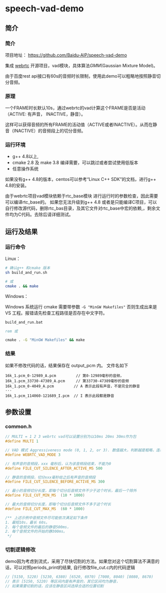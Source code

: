 # speech-vad-demo


## 简介
### 简介

项目地址： https://github.com/Baidu-AIP/speech-vad-demo

集成 [webrtc](https://webrtc.org/) 开源项目，vad模块，具体算法*GMM*(Gaussian Mixture Model)。

由于百度rest api接口有60s的音频时长限制，使用此demo可以粗略地按照静音切分音频。

### 原理

一个FRAME时长默认10s，通过webrtc的vad计算这个FRAME是否是活动（ACTIVE: 有声音， INACTIVE，静音）。

这样可以获得音频的所有FRAME的活动值（ACTIVE或者INACTIVE）。从而在静音（INACTIVE）的音频段上的切分音频。

### 运行环境

- g++ 4.8以上,
- cmake 2.8 及 make 3.8 编译需要，可以跳过或者尝试使用低版本  
- 任意操作系统

如果没有g++ 4.8的版本，centos可以参考“Linux C++ SDK”的文档，进行g++ 4.8的安装。

由于webrtc项目vad模块依赖于rtc_base模块 进行运行时的参数检查，因此需要可以编译rtc_base的。
如果您无法升级到g++ 4.8 或者是只能编译C项目，可以自行修改源代码，删除rtc_bas目录，及其它文件对rtc_base中宏的依赖,，剩余文件均为C代码。去除后请详细测试。

## 运行及结果

### 运行命令

Linux：

```bash
# 确认g++ 和cmake 版本
sh build_and_run.sh

# 或
cmake . && make
```

Windows：

Windows 系统运行 cmake 需要带参数 `-G "MinGW Makefiles"` 否则生成出来是 VS 工程。报错请先检查工程路径是否存在中文字符。

```bat
build_and_run.bat

rem 或

cmake . -G "MinGW Makefiles" && make
```

### 结果
如果不修改代码的话，结果保存在 output_pcm 内。
文件名如下
```
16k_1.pcm_0-12989_A.pcm         // 第0-12989毫秒的音频， 
16k_1.pcm_33730-47389_A.pcm     // 第33730-47389毫秒的音频
16k_1.pcm_0-4049_A.pcm         // A 表示此段有声音，不是完全的静音
···
16k_1.pcm_114060-121689_I.pcm  // I 表示此段都是静音
```

## 参数设置

### common.h
```c
// MULTI = 1 2 3 webrtc vad可以设置分别为以10ms 20ms 30ms作为包
#define MULTI 1

// VAD 模式 Aggressiveness mode (0, 1, 2, or 3). 数值越大，判断越是粗略，连着的静音或者响声增多
#define WEBRTC_VAD_MODE 3

// 有声音的音频段，xxx 毫秒后，认为该音频段结束，不能为0
#define FILE_CUT_SILENCE_AFTER_ACTIVE_MS 500

// 静音的音频段，切分xxx毫秒给之后有声音的音频段
#define FILE_CUT_SILENCE_BEFORE_ACTIVE_MS 300

// 最小的音频切分长度，即每个切分后音频文件不少于这个时长，最后一个除外
#define FILE_CUT_MIN_MS  (10 * 1000)

// 最大的音频切分长度，即每个切分后音频文件不多于这个时长
#define FILE_CUT_MAX_MS  (60 * 1000)

/** 上述示例中音频文件尽可能依次满足如下条件
1. 最短10s，最长 60s。 
2. 每个音频文件的最后的静音500ms， 
2. 每个音频文件的开始的静300ms。
 */
```

### 切割逻辑修改

demo因为考虑到流式，采用了尽快切割的方法。如果您对这个切割算法不满意的话，可以对照periods_print的结果, 自行修改file_cut.c内的代码逻辑

```c
// [5150, 5220) [5230, 6380) [6520, 6970) [7000, 8040) [8080, 8670)
// 表示 [5150, 5220) 等区间内是有声音的，其它区间均为静音，
// 如果需要切割的话，应该在静音区间选择合适的位置切割
```